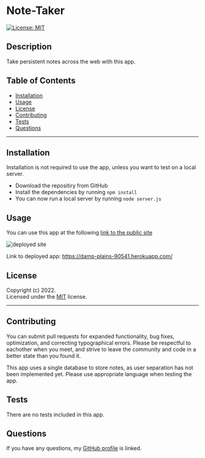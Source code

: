 # Note-Taker

[![License: MIT](https://img.shields.io/badge/License-MIT-yellow.svg)](https://opensource.org/licenses/MIT)

## Description

Take persistent notes across the web with this app.

## Table of Contents

- [Installation](#installation)
- [Usage](#usage)
- [License](#license)
- [Contributing](#contributing)
- [Tests](#tests)
- [Questions](#questions)

---

## Installation

Installation is not required to use the app, unless you want to test on a local server.

- Download the repositiry from GitHub
- Install the dependencies by running `npm install`
- You can now run a local server by running `node server.js`

## Usage

You can use this app at the following [link to the public site](https://damp-plains-90541.herokuapp.com/)

  <img src="../images/screenshot-1.PNG" alt="deployed site" style="max-width: 10rem">

Link to deployed app: https://damp-plains-90541.herokuapp.com/

## License

Copyright (c) 2022.  
Licensed under the [MIT](https://mit-license.org/) license.

---

## Contributing

You can submit pull requests for expanded functionality, bug fixes, optimization, and correcting typographical errors. Please be respectful to eachother when you meet, and strive to leave the community and code in a better state than you found it.

This app uses a single database to store notes, as user separation has not been implemented yet. Please use appropriate language when testing the app.

## Tests

There are no tests included in this app.

## Questions

If you have any questions, my <a href="https://github.com/SrGiovanni">GitHub profile</a> is linked.
